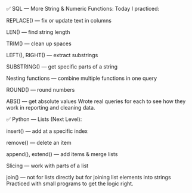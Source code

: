 ✅ SQL — More String & Numeric Functions:
Today I practiced:

REPLACE() — fix or update text in columns

LEN() — find string length

TRIM() — clean up spaces

LEFT(), RIGHT() — extract substrings

SUBSTRING() — get specific parts of a string

Nesting functions — combine multiple functions in one query

ROUND() — round numbers

ABS() — get absolute values
Wrote real queries for each to see how they work in reporting and cleaning data.

✅ Python — Lists (Next Level):

insert() — add at a specific index

remove() — delete an item

append(), extend() — add items & merge lists

Slicing — work with parts of a list

join() — not for lists directly but for joining list elements into strings
Practiced with small programs to get the logic right.
